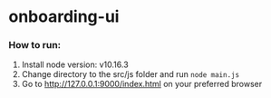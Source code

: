 # onboarding-ui

### How to run:
1. Install node version: v10.16.3
2. Change directory to the src/js folder and run `node main.js`
3. Go to http://127.0.0.1:9000/index.html on your preferred browser
